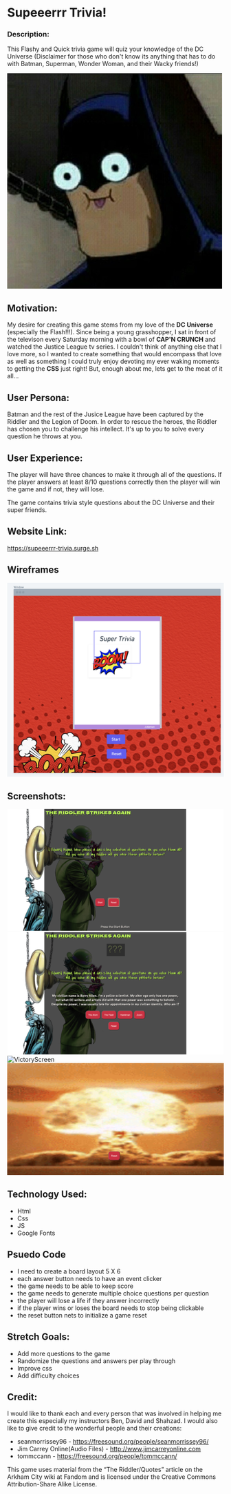 # Supeeerrr Trivia!
### Description: 
This Flashy and Quick trivia game will quiz your knowledge of the DC Universe (Disclaimer for those who don't know its anything that has to do with Batman, Superman, Wonder Woman, and their Wacky friends!)
 
![goofy batman](Pictures/Batmannanananananananananananan.jpg)


## Motivation:
My desire for creating this game stems from my love of the **DC Universe** (especially the Flash!!!). Since being a young grasshopper, I sat in front of the televison every Saturday morning with a bowl of **CAP'N CRUNCH** and watched the Justice League tv series. I couldn't think of anything else that I love more, so I wanted to create something that would encompass that love as well as something I could truly enjoy devoting my ever waking moments to getting the **CSS** just right! But, enough about me, lets get to the meat of it all...


## User Persona:
Batman and the rest of the Jusice League have been captured by the Riddler and the Legion of Doom. In order to rescue the heroes, the Riddler has chosen you to challenge his intellect. It's up to you to solve every question he throws at you. 


## User Experience:
The player will have three chances to make it through all of the questions. If the player answers at least 8/10 questions correctly then the player will win the game and if not, they will lose. 

The game contains trivia style questions about the DC Universe and their super friends.

## Website Link: 
https://supeeerrr-trivia.surge.sh
## Wireframes
![Wireframe](Pictures/Wireframe.png)
## Screenshots:
![StartGame](Pictures/RiddlerGameInitScreen.png)
![Questions](Pictures/RiddlerGameQuestionScreen.png)
![VictoryScreen](Pictures/RiddlerGameVictoryScreen.png)
![EndGameScreen](Pictures/RiddlerGameEndGameScreen.png)

## Technology Used:
- Html
- Css
- JS
- Google Fonts
## Psuedo Code
- I need to create a board layout 5 X 6
- each answer button needs to have an event clicker
- the game needs to be able to keep score
- the game needs to generate multiple choice questions per question
- the player will lose a life if they answer incorrectly
- if the player wins or loses the board needs to stop being clickable
- the reset button nets to initialize a game reset 
## Stretch Goals:
- Add more questions to the game
- Randomize the questions and answers per play through
- Improve css
- Add difficulty choices



## Credit:
I would like to thank each and every person that was involved in helping me create this especially my instructors Ben, David and Shahzad. I would also like to give credit to the wonderful people and their creations:

- seanmorrissey96 - https://freesound.org/people/seanmorrissey96/
- Jim Carrey Online(Audio Files) - http://www.jimcarreyonline.com
- tommccann - https://freesound.org/people/tommccann/

This game uses material from the “The Riddler/Quotes” article on the Arkham City wiki at Fandom and is licensed under the Creative Commons Attribution-Share Alike License.

